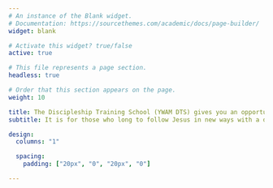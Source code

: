 ```yaml
---
# An instance of the Blank widget.
# Documentation: https://sourcethemes.com/academic/docs/page-builder/
widget: blank

# Activate this widget? true/false
active: true

# This file represents a page section.
headless: true

# Order that this section appears on the page.
weight: 10

title: The Discipleship Training School (YWAM DTS) gives you an opportunity to discover your passions and your part in God’s purposes for the world.
subtitle: It is for those who long to follow Jesus in new ways with a different perspective.

design:
  columns: "1"

  spacing:
    padding: ["20px", "0", "20px", "0"]

---
```

